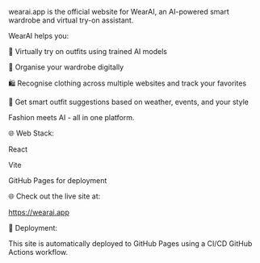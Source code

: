 wearai.app is the official website for WearAI, an AI-powered smart wardrobe and virtual try-on assistant.

WearAI helps you:

👕 Virtually try on outfits using trained AI models

🧥 Organise your wardrobe digitally

🛍️ Recognise clothing across multiple websites and track your favorites

🎯 Get smart outfit suggestions based on weather, events, and your style

Fashion meets AI - all in one platform.

🌐 Web Stack:

React

Vite

GitHub Pages for deployment


🌐 Check out the live site at:

https://wearai.app

🚀 Deployment:

This site is automatically deployed to GitHub Pages using a CI/CD GitHub Actions workflow.